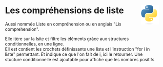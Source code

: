 # **Les compréhensions de liste**<a href="../../../"><img align="right" src="../../../assets/logo/Python-logo-notext.svg" alt="Python" height="64px"></a>
Aussi nommée Liste en compréhension ou en anglais "Lis comprehension".

Elle itère sur la lsite et filtre les éléments grâce aux structures conditionnelles, en une ligne.  
Ell est contient les crochets définissants une liste et l'instruction "for i in liste" permettant. Et indique ce que l'on fait de i, ici le retourner. Une stucture conditionnelle est ajoutable pour affiche que les nombres positifs.
